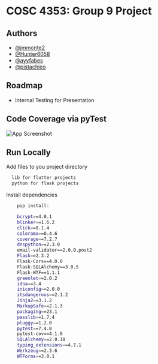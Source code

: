 
# COSC 4353: Group 9 Project




## Authors

- [@jmmonte2](https://www.github.com/jmmonte2)
- [@Hunter6058](https://www.github.com/Hunter6058)
- [@ayyfabes](https://www.github.com/ayyfabes)
- [@pistachieo](https://www.github.com/pistachieo)


## Roadmap

- Internal Testing for Presentation

## Code Coverage via pyTest

![App Screenshot](https://imgur.com/ILLJgSs.jpg)


## Run Locally

Add files to you project directory

```bash
  lib for flutter projects
  python for flask projects
```

Install dependencies

```bash
    pip install: 

    bcrypt==4.0.1
    blinker==1.6.2
    click==8.1.4
    colorama==0.4.6
    coverage==7.2.7
    dnspython==2.3.0
    email-validator==2.0.0.post2
    Flask==2.3.2
    Flask-Cors==4.0.0
    Flask-SQLAlchemy==3.0.5
    Flask-WTF==1.1.1
    greenlet==2.0.2
    idna==3.4
    iniconfig==2.0.0
    itsdangerous==2.1.2
    Jinja2==3.1.2
    MarkupSafe==2.1.3
    packaging==23.1
    passlib==1.7.4
    pluggy==1.2.0
    pytest==7.4.0
    pytest-cov==4.1.0
    SQLAlchemy==2.0.18
    typing_extensions==4.7.1
    Werkzeug==2.3.6
    WTForms==3.0.1


```

